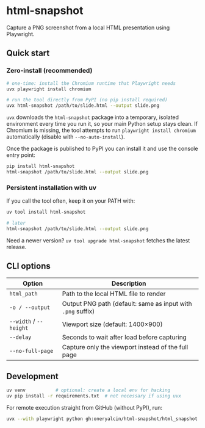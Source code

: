 # html-snapshot

Capture a PNG screenshot from a local HTML presentation using Playwright.

## Quick start

### Zero-install (recommended)

```bash
# one-time: install the Chromium runtime that Playwright needs
uvx playwright install chromium

# run the tool directly from PyPI (no pip install required)
uvx html-snapshot /path/to/slide.html --output slide.png
```

`uvx` downloads the `html-snapshot` package into a temporary, isolated environment every time you run it, so your main Python setup stays clean.
If Chromium is missing, the tool attempts to run `playwright install chromium` automatically (disable with `--no-auto-install`).

Once the package is published to PyPI you can install it and use the console entry point:

```bash
pip install html-snapshot
html-snapshot /path/to/slide.html --output slide.png
```

### Persistent installation with uv

If you call the tool often, keep it on your PATH with:

```bash
uv tool install html-snapshot

# later
html-snapshot /path/to/slide.html --output slide.png
```

Need a newer version? `uv tool upgrade html-snapshot` fetches the latest release.

## CLI options

| Option | Description |
| ------ | ----------- |
| `html_path` | Path to the local HTML file to render |
| `-o / --output` | Output PNG path (default: same as input with `.png` suffix) |
| `--width` / `--height` | Viewport size (default: 1400×900) |
| `--delay` | Seconds to wait after load before capturing |
| `--no-full-page` | Capture only the viewport instead of the full page |

## Development

```bash
uv venv           # optional: create a local env for hacking
uv pip install -r requirements.txt  # not necessary if using uvx
```

For remote execution straight from GitHub (without PyPI), run:

```bash
uvx --with playwright python gh:oneryalcin/html-snapshot/html_snapshot.py sample.html
```
